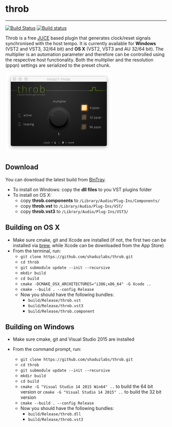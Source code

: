 # throb #
--------------------
[![Build Status](https://travis-ci.org/shaduzlabs/throb.svg?branch=master)](https://travis-ci.org/shaduzlabs/throb) [![Build status](https://ci.appveyor.com/api/projects/status/mql8qsvowjflh3ei?svg=true)](https://ci.appveyor.com/project/shaduzlabs/throb)

Throb is a free [JUCE][0e888cf7] based plugin that generates clock/reset signals synchronised with the host tempo. It is currently available for **Windows** (VST2 and VST3, 32/64 bit) and **OS X** (VST2, VST3 and AU 32/64 bit).
The multiplier is an automation parameter and therefore can be controlled using the respective host functionality. Both the multiplier and the resolution (ppqn) settings are serialized to the preset chunk.

![The plugin UI](support/images/screenshot.png)

## Download ##

You can download the latest build from [BinTray][7aae2e00].
- To install on Windows: copy the **dll files** to you VST plugins folder
- To install on OS X: 
  - copy **throb.components** to `/Library/Audio/Plug-Ins/Components/`
  - copy **throb.vst** to `/Library/Audio/Plug-Ins/VST/`
  - copy **throb.vst3** to `/Library/Audio/Plug-Ins/VST3/`

## Building on OS X ##
- Make sure cmake, git and Xcode are installed (if not, the first two can be installed via [brew][dbaaa0fa], while Xcode can be downloaded from the App Store)
- From the terminal, run:
  - `git clone https://github.com/shaduzlabs/throb.git`
  - `cd throb`
  - `git submodule update --init --recursive`
  - `mkdir build`
  - `cd build`
  - `cmake -DCMAKE_OSX_ARCHITECTURES="i386;x86_64" -G Xcode ..`
  - `cmake --build . --config Release`
  - Now you should have the following bundles:
    - `build/Release/throb.vst`
    - `build/Release/throb.vst3`
    - `build/Release/throb.component`

## Building on Windows ##
- Make sure cmake, git and Visual Studio 2015 are installed
- From the command prompt, run:
  - `git clone https://github.com/shaduzlabs/throb.git`
  - `cd throb`
  - `git submodule update --init --recursive`
  - `mkdir build`
  - `cd build`
  - `cmake -G "Visual Studio 14 2015 Win64" ..` to build the 64 bit version or `cmake -G "Visual Studio 14 2015" ..` to build the 32 bit version
  - `cmake --build . --config Release`
  - Now you should have the following bundles:
    - `build/Release/throb.dll`
    - `build/Release/throb.vst3`

  [0e888cf7]: https://www.juce.com "JUCE website"
  [7aae2e00]: https://dl.bintray.com/shaduzlabs/throb "download from BinTray"
  [dbaaa0fa]: https://brew.sh "Install brew"

